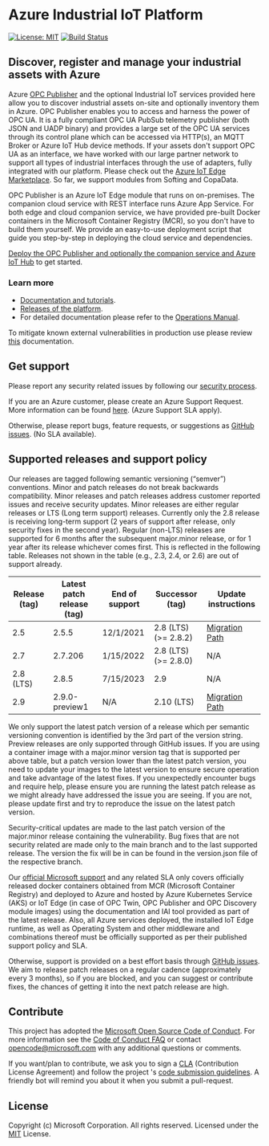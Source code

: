 # Azure Industrial IoT Platform

[![License: MIT](https://img.shields.io/badge/License-MIT-yellow.svg)](https://opensource.org/licenses/MIT) [![Build Status](https://msazure.visualstudio.com/One/_apis/build/status/Custom/Azure_IOT/Industrial/Components/Azure.Industrial-IoT?branchName=main)](https://msazure.visualstudio.com/One/_build/latest?definitionId=86580&branchName=main)

## Discover, register and manage your industrial assets with Azure

Azure [OPC Publisher](docs/modules/publisher.md) and the optional Industrial IoT services provided here allow you to discover industrial assets on-site and optionally inventory  them in Azure.
OPC Publisher enables you to access and harness the power of OPC UA. It is a fully compliant OPC UA PubSub telemetry publisher (both JSON and UADP binary) and provides a large set of the OPC UA services through its control plane which can be accessed via HTTP(s), an MQTT Broker or Azure IoT Hub device methods.
If your assets don't support OPC UA as an interface, we have worked with our large partner network to support all types of industrial interfaces through the use of adapters, fully integrated with our platform. Please check out the [Azure IoT Edge Marketplace](https://azuremarketplace.microsoft.com/marketplace/apps/category/internet-of-things?page=1&subcategories=iot-edge-modules). So far, we support modules from Softing and CopaData.

OPC Publisher is an Azure IoT Edge module that runs on on-premises. The companion cloud service with REST interface runs Azure App Service. For both edge and cloud companion service, we have provided pre-built Docker containers in the Microsoft Container Registry (MCR), so you don't have to build them yourself. 
We provide an easy-to-use deployment script that guide you step-by-step in deploying the cloud service and dependencies.

[Deploy the OPC Publisher and optionally the companion service and Azure IoT Hub](docs/deploy/readme.md) to get started.

### Learn more

* [Documentation and tutorials](https://azure.github.io/Industrial-IoT/).
* [Releases of the platform](https://github.com/Azure/Industrial-IoT/releases).
* For detailed documentation please refer to the [Operations Manual](docs/manual/readme.md).

To mitigate known external vulnerabilities in production use please review [this](docs/security/readme.md) documentation.

## Get support

Please report any security related issues by following our [security process](security.md).

If you are an Azure customer, please create an Azure Support Request. More information can be found [here](https://azure.microsoft.com/en-us/support/create-ticket/). (Azure Support SLA apply).

Otherwise, please report bugs, feature requests, or suggestions as [GitHub issues](https://github.com/Azure/Industrial-IoT/issues). (No SLA available).

## Supported releases and support policy

Our releases are tagged following semantic versioning (“semver”) conventions. Minor and patch releases do not break backwards compatibility. Minor releases and patch releases address customer reported issues and receive security updates. Minor releases are either regular releases or LTS (Long term support) releases. Currently only the 2.8 release is receiving long-term support (2 years of support after release, only security fixes in the second year). Regular (non-LTS) releases are supported for 6 months after the subsequent major.minor release, or for 1 year after its release whichever comes first. This is reflected in the following table. Releases not shown in the table (e.g., 2.3, 2.4, or 2.6) are out of support already.

| Release (tag)                               | Latest patch release (tag) | End of support | Successor (tag)       | Update instructions                                       |
|---------------------------------------------|----------------------------|----------------|-----------------------|-----------------------------------------------------------|
| 2.5                                         | 2.5.5                      | 12/1/2021      | 2.8  (LTS) (>= 2.8.2) | [Migration Path](docs/modules/publisher-migrationpath.md) |
| 2.7                                         | 2.7.206                    | 1/15/2022      | 2.8  (LTS) (>= 2.8.0) | N/A                                                       |
| 2.8 (LTS)                                   | 2.8.5                      | 7/15/2023      | 2.9                   | N/A                                                       |
| 2.9                                         | 2.9.0-preview1             | N/A            | 2.10 (LTS)            | [Migration Path](docs/modules/publisher-migrationpath.md) |

We only support the latest patch version of a release which per semantic versioning convention is identified by the 3rd part of the version string. Preview releases are only supported through GitHub issues. If you are using a container image with a major.minor version tag that is supported per above table, but a patch version lower than the latest patch version, you need to update your images to the latest version to ensure secure operation and take advantage of the latest fixes. If you unexpectedly encounter bugs and require help, please ensure you are running the latest patch release as we might already have addressed the issue you are seeing. If you are not, please update first and try to reproduce the issue on the latest patch version.

Security-critical updates are made to the last patch version of the major.minor release containing the vulnerability. Bug fixes that are not security related are made only to the main branch and to the last supported release. The version the fix will be in can be found in the version.json file of the respective branch.  

Our [official Microsoft support](https://azure.microsoft.com/en-us/support/create-ticket/) and any related SLA only covers officially released docker containers obtained from MCR (Microsoft Container Registry) and deployed to Azure and hosted by Azure Kubernetes Service (AKS) or IoT Edge (in case of OPC Twin, OPC Publisher and OPC Discovery module images) using the documentation and IAI tool provided as part of the latest release. Also, all Azure services deployed, the installed IoT Edge runtime, as well as Operating System and other middleware and combinations thereof must be officially supported as per their published support policy and SLA.

Otherwise, support is provided on a best effort basis through [GitHub issues](https://github.com/Azure/Industrial-IoT/issues). We aim to release patch releases on a regular cadence (approximately every 3 months), so if you are blocked, and you can suggest or contribute fixes, the chances of getting it into the next patch release are high.

## Contribute

This project has adopted the [Microsoft Open Source Code of Conduct](https://opensource.microsoft.com/codeofconduct). For more information see the [Code of Conduct FAQ](https://opensource.microsoft.com/codeofconduct/faq) or contact [opencode@microsoft.com](mailto:opencode@microsoft.com) with any additional questions or comments.

If you want/plan to contribute, we ask you to sign a [CLA](https://cla.microsoft.com/) (Contribution License Agreement) and follow the project 's [code submission guidelines](contributing.md). A friendly bot will remind you about it when you submit a pull-request.

## License

Copyright (c) Microsoft Corporation. All rights reserved.
Licensed under the [MIT](LICENSE) License.  
